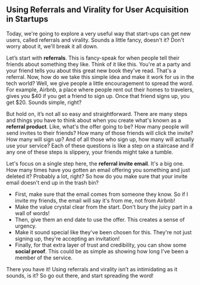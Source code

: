 ## Using Referrals and Virality for User Acquisition in Startups

Today, we're going to explore a very useful way that start-ups can get new users, called referrals and virality. Sounds a little fancy, doesn't it? Don't worry about it, we'll break it all down.

Let’s start with **referrals**. This is fancy-speak for when people tell their friends about something they like. Think of it like this. You're at a party and your friend tells you about this great new book they've read. That's a referral. Now, how do we take this simple idea and make it work for us in the tech world? Well, we give people a little encouragement to spread the word. For example, Airbnb, a place where people rent out their homes to travelers, gives you $40 if you get a friend to sign up. Once that friend signs up, you get $20. Sounds simple, right?

But hold on, it’s not all so easy and straightforward. There are many steps and things you have to think about when you create what's known as a **referral product**. Like, what's the offer going to be? How many people will send invites to their friends? How many of those friends will click the invite? How many will sign up? And of all those who sign up, how many will actually use your service? Each of these questions is like a step on a staircase and if any one of these steps is slippery, your friends might take a tumble. 

Let's focus on a single step here, the **referral invite email**. It's a big one. How many times have you gotten an email offering you something and just deleted it? Probably a lot, right? So how do you make sure that your invite email doesn't end up in the trash bin? 

- First, make sure that the email comes from someone they know. So if I invite my friends, the email will say it's from me, not from Airbnb! 
- Make the value crystal clear from the start. Don't bury the juicy part in a wall of words!
- Then, give them an end date to use the offer. This creates a sense of urgency.
- Make it sound special like they've been chosen for this. They're not just signing up, they're accepting an invitation!
- Finally, for that extra layer of trust and credibility, you can show some **social proof**. This could be as simple as showing how long I've been a member of the service.

There you have it! Using referrals and virality isn’t as intimidating as it sounds, is it? So go out there, and start spreading the word!